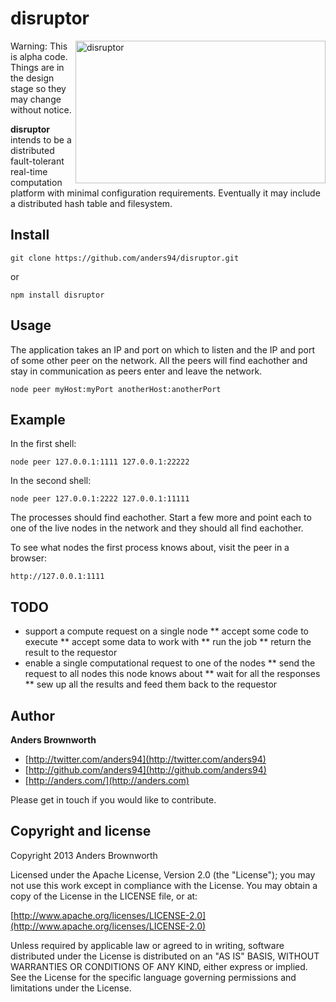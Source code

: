 disruptor
=========

<img src="http://anders.com/1offs/disruptor.png" width="400" height="228" alt="disruptor" align="right" />

Warning: This is alpha code. Things are in the design stage so they may change without notice.

**disruptor** intends to be a distributed fault-tolerant real-time computation platform with 
minimal configuration requirements. Eventually it may include a distributed hash table and 
filesystem.

Install
-----
    git clone https://github.com/anders94/disruptor.git

or

    npm install disruptor

Usage
-----
The application takes an IP and port on which to listen and the IP and port of some other peer 
on the network. All the peers will find eachother and stay in communication as peers enter and
leave the network.

    node peer myHost:myPort anotherHost:anotherPort

Example
-------
In the first shell:

    node peer 127.0.0.1:1111 127.0.0.1:22222

In the second shell:

    node peer 127.0.0.1:2222 127.0.0.1:11111

The processes should find eachother. Start a few more and point each to one of the live nodes in 
the network and they should all find eachother.

To see what nodes the first process knows about, visit the peer in a browser:

    http://127.0.0.1:1111

TODO
----
* support a compute request on a single node
** accept some code to execute
** accept some data to work with
** run the job
** return the result to the requestor
* enable a single computational request to one of the nodes
** send the request to all nodes this node knows about
** wait for all the responses
** sew up all the results and feed them back to the requestor

Author
------
**Anders Brownworth**

+ [http://twitter.com/anders94](http://twitter.com/anders94)
+ [http://github.com/anders94](http://github.com/anders94)
+ [http://anders.com/](http://anders.com)

Please get in touch if you would like to contribute.

Copyright and license
---------------------
Copyright 2013 Anders Brownworth

Licensed under the Apache License, Version 2.0 (the "License"); you may not use this work except 
in compliance with the License. You may obtain a copy of the License in the LICENSE file, or at:

  [http://www.apache.org/licenses/LICENSE-2.0](http://www.apache.org/licenses/LICENSE-2.0)

Unless required by applicable law or agreed to in writing, software distributed under the 
License is distributed on an "AS IS" BASIS, WITHOUT WARRANTIES OR CONDITIONS OF ANY KIND, either 
express or implied. See the License for the specific language governing permissions and
limitations under the License.
